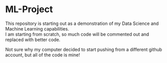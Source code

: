 # ML-Project
This repository is starting out as a demonstration of my Data Science and Machine Learning capabilities.  
I am starting from scratch, so much code will be commented out and replaced with better code.

Not sure why my computer decided to start pushing from a different github account, but all of the code is mine!
